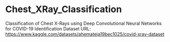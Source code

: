 # Chest_XRay_Classification
Classification of Chest X-Rays using Deep Convolutional Neural Networks for COVID-19 Identification
Dataset URL: https://www.kaggle.com/datasets/ahemateja19bec1025/covid-xray-dataset 
